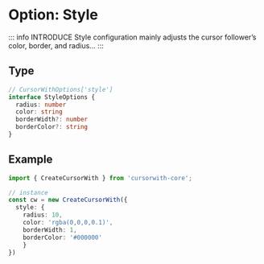 # Option: Style

::: info INTRODUCE
Style configuration mainly adjusts the cursor follower’s color, border, and radius...
:::

## Type

```ts
// CursorWithOptions['style'] 
interface StyleOptions {
  radius: number
  color: string
  borderWidth?: number
  borderColor?: string
}
```

## Example
```ts
import { CreateCursorWith } from 'cursorwith-core';

// instance
const cw = new CreateCursorWith({
  style: { 
    radius: 10, 
    color: 'rgba(0,0,0,0.1)', 
    borderWidth: 1, 
    borderColor: '#000000' 
    }
})
```